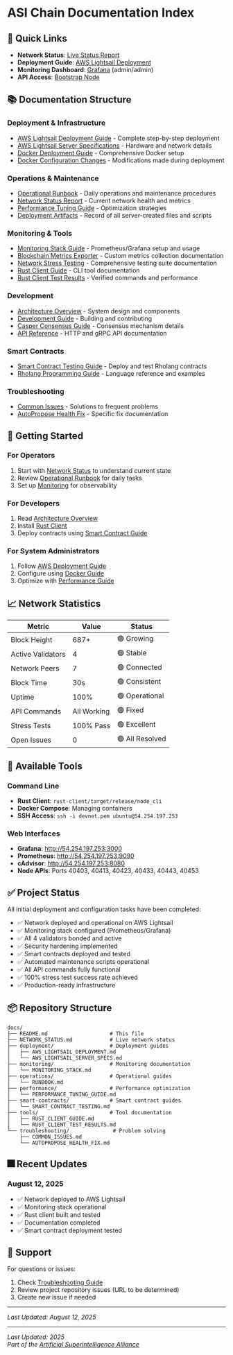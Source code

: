 # ASI Chain Documentation Index

## 🎯 Quick Links

- **Network Status**: [Live Status Report](NETWORK_STATUS.MD)
- **Deployment Guide**: [AWS Lightsail Deployment](deployment/AWS_LIGHTSAIL_DEPLOYMENT.MD)
- **Monitoring Dashboard**: [Grafana](http://54.254.197.253:3000) (admin/admin)
- **API Access**: [Bootstrap Node](http://54.254.197.253:40403/status)

## 📚 Documentation Structure

### Deployment & Infrastructure
- [AWS Lightsail Deployment Guide](deployment/AWS_LIGHTSAIL_DEPLOYMENT.MD) - Complete step-by-step deployment
- [AWS Lightsail Server Specifications](deployment/AWS_LIGHTSAIL_SERVER_SPECS.MD) - Hardware and network details
- [Docker Deployment Guide](F1R3FLY_DOCKER_DEPLOYMENT_GUIDE.MD) - Comprehensive Docker setup
- [Docker Configuration Changes](DOCKER_CONFIGURATION_CHANGES.MD) - Modifications made during deployment

### Operations & Maintenance
- [Operational Runbook](operations/RUNBOOK.MD) - Daily operations and maintenance procedures
- [Network Status Report](NETWORK_STATUS.MD) - Current network health and metrics
- [Performance Tuning Guide](performance/PERFORMANCE_TUNING_GUIDE.MD) - Optimization strategies
- [Deployment Artifacts](operations/DEPLOYMENT_ARTIFACTS.MD) - Record of all server-created files and scripts

### Monitoring & Tools
- [Monitoring Stack Guide](monitoring/MONITORING_STACK.MD) - Prometheus/Grafana setup and usage
- [Blockchain Metrics Exporter](monitoring/BLOCKCHAIN_METRICS_EXPORTER.MD) - Custom metrics collection documentation
- [Network Stress Testing](monitoring/NETWORK_STRESS_TESTING.MD) - Comprehensive testing suite documentation
- [Rust Client Guide](tools/RUST_CLIENT_GUIDE.MD) - CLI tool documentation
- [Rust Client Test Results](tools/RUST_CLIENT_TEST_RESULTS.MD) - Verified commands and performance

### Development
- [Architecture Overview](ARCHITECTURE_OVERVIEW.MD) - System design and components
- [Development Guide](DEVELOPMENT_GUIDE.MD) - Building and contributing
- [Casper Consensus Guide](CASPER_CONSENSUS_GUIDE.MD) - Consensus mechanism details
- [API Reference](API_REFERENCE.MD) - HTTP and gRPC API documentation

### Smart Contracts
- [Smart Contract Testing Guide](smart-contracts/SMART_CONTRACT_TESTING.MD) - Deploy and test Rholang contracts
- [Rholang Programming Guide](RHOLANG_PROGRAMMING_GUIDE.MD) - Language reference and examples

### Troubleshooting
- [Common Issues](troubleshooting/COMMON_ISSUES.MD) - Solutions to frequent problems
- [AutoPropose Health Fix](troubleshooting/AUTOPROPOSE_HEALTH_FIX.MD) - Specific fix documentation

## 🚀 Getting Started

### For Operators
1. Start with [Network Status](NETWORK_STATUS.MD) to understand current state
2. Review [Operational Runbook](operations/RUNBOOK.MD) for daily tasks
3. Set up [Monitoring](monitoring/MONITORING_STACK.MD) for observability

### For Developers
1. Read [Architecture Overview](ARCHITECTURE_OVERVIEW.MD)
2. Install [Rust Client](tools/RUST_CLIENT_GUIDE.MD)
3. Deploy contracts using [Smart Contract Guide](smart-contracts/SMART_CONTRACT_TESTING.MD)

### For System Administrators
1. Follow [AWS Deployment Guide](deployment/AWS_LIGHTSAIL_DEPLOYMENT.MD)
2. Configure using [Docker Guide](F1R3FLY_DOCKER_DEPLOYMENT_GUIDE.MD)
3. Optimize with [Performance Guide](performance/PERFORMANCE_TUNING_GUIDE.MD)

## 📈 Network Statistics

| Metric | Value | Status |
|--------|-------|--------|
| Block Height | 687+ | 🟢 Growing |
| Active Validators | 4 | 🟢 Stable |
| Network Peers | 7 | 🟢 Connected |
| Block Time | 30s | 🟢 Consistent |
| Uptime | 100% | 🟢 Operational |
| API Commands | All Working | 🟢 Fixed |
| Stress Tests | 100% Pass | 🟢 Excellent |
| Open Issues | 0 | 🟢 All Resolved |

## 🔧 Available Tools

### Command Line
- **Rust Client**: `rust-client/target/release/node_cli`
- **Docker Compose**: Managing containers
- **SSH Access**: `ssh -i devnet.pem ubuntu@54.254.197.253`

### Web Interfaces
- **Grafana**: http://54.254.197.253:3000
- **Prometheus**: http://54.254.197.253:9090
- **cAdvisor**: http://54.254.197.253:8080
- **Node APIs**: Ports 40403, 40413, 40423, 40433, 40443, 40453

## ✅ Project Status

All initial deployment and configuration tasks have been completed:
- ✅ Network deployed and operational on AWS Lightsail
- ✅ Monitoring stack configured (Prometheus/Grafana)  
- ✅ All 4 validators bonded and active
- ✅ Security hardening implemented
- ✅ Smart contracts deployed and tested
- ✅ Automated maintenance scripts operational
- ✅ All API commands fully functional
- ✅ 100% stress test success rate achieved
- ✅ Production-ready infrastructure

## 📦 Repository Structure

```
docs/
├── README.md                    # This file
├── NETWORK_STATUS.md            # Live network status
├── deployment/                  # Deployment guides
│   ├── AWS_LIGHTSAIL_DEPLOYMENT.md
│   └── AWS_LIGHTSAIL_SERVER_SPECS.md
├── monitoring/                  # Monitoring documentation
│   └── MONITORING_STACK.md
├── operations/                  # Operational guides
│   └── RUNBOOK.md
├── performance/                 # Performance optimization
│   └── PERFORMANCE_TUNING_GUIDE.md
├── smart-contracts/             # Smart contract guides
│   └── SMART_CONTRACT_TESTING.md
├── tools/                       # Tool documentation
│   ├── RUST_CLIENT_GUIDE.md
│   └── RUST_CLIENT_TEST_RESULTS.md
└── troubleshooting/              # Problem solving
    ├── COMMON_ISSUES.md
    └── AUTOPROPOSE_HEALTH_FIX.md
```

## 🎆 Recent Updates

### August 12, 2025
- ✅ Network deployed to AWS Lightsail
- ✅ Monitoring stack operational
- ✅ Rust client built and tested
- ✅ Documentation completed
- ✅ Smart contract deployment tested

## 💬 Support

For questions or issues:
1. Check [Troubleshooting Guide](troubleshooting/COMMON_ISSUES.MD)
2. Review project repository issues (URL to be determined)
3. Create new issue if needed

---

*Last Updated: August 12, 2025*

---

*Last Updated: 2025*  
*Part of the [Artificial Superintelligence Alliance](https://superintelligence.io)*
